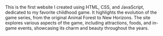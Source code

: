 This is the first website I created using HTML, CSS, and JavaScript, dedicated to my favorite childhood game. It highlights the evolution of the game series, 
from the original Animal Forest to New Horizons. The site explores various aspects of the game, including attractions, foods, and in-game events, 
showcasing its charm and beauty throughout the years.
